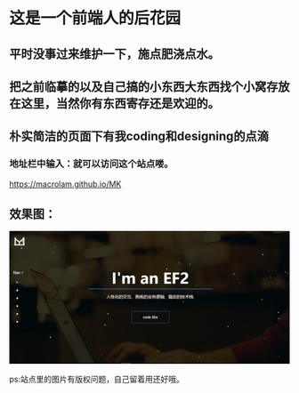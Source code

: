 # 这是一个前端人的后花园
## 平时没事过来维护一下，施点肥浇点水。
## 把之前临摹的以及自己搞的小东西大东西找个小窝存放在这里，当然你有东西寄存还是欢迎的。
## 朴实简洁的页面下有我coding和designing的点滴


### 地址栏中输入：就可以访问这个站点喽。
https://macrolam.github.io/MK



## 效果图：
![效果图：](./xgt.png)


ps:站点里的图片有版权问题，自己留着用还好哦。
